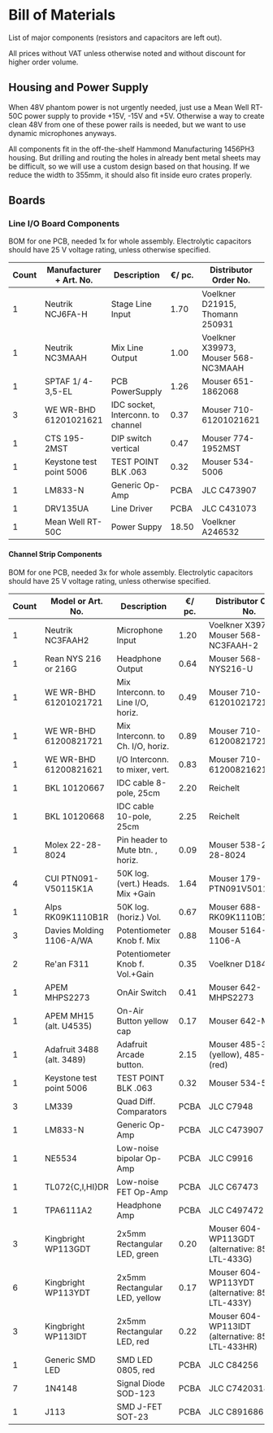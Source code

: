 # Bill of Materials

List of major components (resistors and capacitors are left out).

All prices without VAT unless otherwise noted and without discount for higher order volume.

## Housing and Power Supply

When 48V phantom power is not urgently needed, just use a Mean Well RT-50C power supply to provide +15V, -15V and +5V.
Otherwise a way to create clean 48V from one of these power rails is needed, but we want to use dynamic microphones anyways.

All components fit in the off-the-shelf Hammond Manufacturing 1456PH3 housing.
But drilling and routing the holes in already bent metal sheets may be difficult, so we will use a custom design based on that housing.
If we reduce the width to 355mm, it should also fit inside euro crates properly.

## Boards

### Line I/O Board Components
BOM for one PCB, needed 1x for whole assembly.
Electrolytic capacitors should have 25 V voltage rating, unless otherwise specified.

| Count | Manufacturer + Art. No.   | Description                       | €/ pc.| Distributor Order No.
|-------|---------------------------|-----------------------------------|-------|----------------------
| 1     | Neutrik NCJ6FA-H          | Stage Line Input                  | 1.70  | Voelkner D21915, Thomann 250931
| 1     | Neutrik NC3MAAH           | Mix Line Output                   | 1.00  | Voelkner X39973, Mouser 568-NC3MAAH
| 1     | SPTAF 1/ 4-3,5-EL         | PCB PowerSupply                   | 1.26  | Mouser 651-1862068
| 3     | WE WR-BHD 61201021621     | IDC socket, Interconn. to channel | 0.37  | Mouser 710-61201021621
| 1     | CTS 195-2MST              | DIP switch vertical               | 0.47  | Mouser 774-1952MST
| 1     | Keystone test point 5006  | TEST POINT BLK .063               | 0.32  | Mouser 534-5006
| 1     | LM833-N                   | Generic Op-Amp                    | PCBA  | JLC C473907
| 1     | DRV135UA                  | Line Driver                       | PCBA  | JLC C431073
| 1     | Mean Well RT-50C          | Power Suppy                       | 18.50 | Voelkner A246532


#### Channel Strip Components
BOM for one PCB, needed 3x for whole assembly.
Electrolytic capacitors should have 25 V voltage rating, unless otherwise specified.

| Count | Model or Art. No.         | Description                       | €/ pc.| Distributor Order No.
|-------|---------------------------|-----------------------------------|-------|----------------------
| 1     | Neutrik NC3FAAH2          | Microphone Input                  | 1.20  | Voelkner X39703, Mouser 568-NC3FAAH-2
| 1     | Rean NYS 216 or 216G      | Headphone Output                  | 0.64  | Mouser 568-NYS216-U
| 1     | WE WR-BHD 61201021721     | Mix Interconn. to Line I/O, horiz.| 0.49  | Mouser 710-61201021721
| 1     | WE WR-BHD 61200821721     | Mix Interconn. to Ch. I/O, horiz. | 0.89  | Mouser 710-61200821721
| 1     | WE WR-BHD 61200821621     | I/O Interconn. to mixer, vert.    | 0.83  | Mouser 710-61200821621
| 1     | BKL 10120667              | IDC cable 8-pole, 25cm            | 2.20  | Reichelt
| 1     | BKL 10120668              | IDC cable 10-pole, 25cm           | 2.25  | Reichelt
| 1     | Molex 22-28-8024          | Pin header to Mute btn. , horiz.  | 0.09  | Mouser 538-22-28-8024
| 4     | CUI PTN091-V50115K1A      | 50K log. (vert.) Heads. Mix +Gain | 1.64  | Mouser 179-PTN091V50115K1A
| 1     | Alps RK09K1110B1R         | 50K log. (horiz.) Vol.            | 0.67  | Mouser 688-RK09K1110B1R
| 3     | Davies Molding 1106-A/WA  | Potentiometer Knob f. Mix         | 0.88  | Mouser 5164-1106-A
| 2     | Re'an F311                | Potentiometer Knob f. Vol.+Gain   | 0.35  | Voelkner D18429
| 1     | APEM MHPS2273             | OnAir Switch                      | 0.41  | Mouser 642-MHPS2273
| 1     | APEM MH15 (alt. U4535)    | On-Air Button yellow cap          | 0.17  | Mouser 642-MH12
| 1     | Adafruit 3488 (alt. 3489) | Adafruit Arcade button.           | 2.15  | Mouser 485-3488 (yellow), 485-3489 (red)
| 1     | Keystone test point 5006  | TEST POINT BLK .063               | 0.32  | Mouser 534-5006
| 3     | LM339                     | Quad Diff. Comparators            | PCBA  | JLC C7948
| 1     | LM833-N                   | Generic Op-Amp                    | PCBA  | JLC C473907
| 1     | NE5534                    | Low-noise bipolar Op-Amp          | PCBA  | JLC C9916
| 1     | TL072{C,I,HI}DR           | Low-noise FET Op-Amp              | PCBA  | JLC C67473
| 1     | TPA6111A2                 | Headphone Amp                     | PCBA  | JLC C497472
| 3     | Kingbright WP113GDT       | 2x5mm Rectangular LED, green      | 0.20  | Mouser 604-WP113GDT (alternative: 859-LTL-433G)
| 6     | Kingbright WP113YDT       | 2x5mm Rectangular LED, yellow     | 0.17  | Mouser 604-WP113YDT (alternative: 859-LTL-433Y)
| 3     | Kingbright WP113IDT       | 2x5mm Rectangular LED, red        | 0.22  | Mouser 604-WP113IDT (alternative: 859-LTL-433HR)
| 1     | Generic SMD LED           | SMD LED 0805, red                 | PCBA  | JLC C84256
| 7     | 1N4148                    | Signal Diode SOD-123              | PCBA  | JLC C7420318
| 1     | J113                      | SMD J-FET SOT-23                  | PCBA  | JLC C891686
